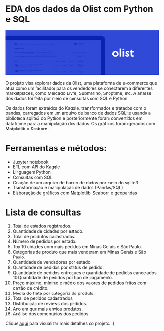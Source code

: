 # EDA dos dados da Olist com Python e SQL


![img](img/olist2.png)

O projeto visa explorar dados da Olist, uma plataforma de e-commerce que atua como um facilitador para os vendedores se conectarem a diferentes marketplaces, como Mercado Livre, Submarino, Shoptime, etc. A análise dos dados foi feita por meio de consultas com SQL e Python.

Os dados foram extraídos do [Kaggle](https://www.kaggle.com/datasets/olistbr/brazilian-ecommerce), transformados e tratados com o pandas, carregados em um arquivo de banco de dados SQLite usando a biblioteca sqlite3 do Python e posteriormente foram convertidos em dataframe para a manipulação dos dados. Os gráficos foram gerados com Matplotlib e Seaborn. 


# Ferramentas e métodos:
- Jupyter notebook
- ETL com API do Kaggle
- Linguagem Python
- Consultas com SQL
- Criação de um arquivo de banco de dados por meio do sqlite3
- Transformação  e manipulação de dados (Pandas/SQL)
- Elaboração de gráficos com Matplotlib, Seaborn e geopandas

# Lista de consultas

1. Total de estados registrados.
2. Quantidade de cidades por estado.
3. Total de produtos cadastrados.
4. Número de pedidos por estado.
5. Top 10 cidades com mais pedidos em Minas Gerais e São Paulo.
6. Categorias de produto que mais venderam em Minas Gerais e São Paulo.
7. Quantidade de vendedores por estado.
8. Quantidade de pedidos por status de pedido.
9. Quantidade de pedidos entregues e quantidade de pedidos cancelados.
10.Quantidade de pedidos por tipo de pagamento.
11. Preço máximo, mínimo e médio dos valores de pedidos feitos com cartão de crédito.
12. Média do frete por categoria do produto.
13. Total de pedidos cadastrados.
14. Distribuição de reviews dos pedidos.
15. Ano em que mais enviou produtos.
16. Análise dos comentários dos pedidos.

Clique [aqui](https://github.com/deborabmfreitas/projeto-sql/blob/main/projeto-sql.ipynb) para visualizar mais detalhes do projeto. :)
